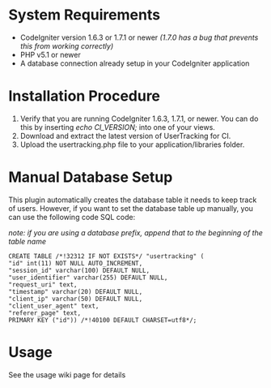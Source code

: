 # System Requirements #

  * CodeIgniter version 1.6.3 or 1.7.1 or newer _(1.7.0 has a bug that prevents this from working correctly)_
  * PHP v5.1 or newer
  * A database connection already setup in your CodeIgniter application


# Installation Procedure #

  1. Verify that you are running CodeIgniter 1.6.3, 1.7.1, or newer.  You can do this by inserting _echo CI\_VERSION;_ into one of your views.
  1. Download and extract the latest version of UserTracking for CI.
  1. Upload the usertracking.php file to your application/libraries folder.

# Manual Database Setup #

This plugin automatically creates the database table it needs to keep track of users.  However, if you want to set the database table up manually, you can use the following code SQL code:

_note: if you are using a database prefix, append that to the beginning of the table name_

```
CREATE TABLE /*!32312 IF NOT EXISTS*/ "usertracking" (
"id" int(11) NOT NULL AUTO_INCREMENT,
"session_id" varchar(100) DEFAULT NULL,
"user_identifier" varchar(255) DEFAULT NULL,
"request_uri" text,
"timestamp" varchar(20) DEFAULT NULL,
"client_ip" varchar(50) DEFAULT NULL,
"client_user_agent" text,
"referer_page" text,
PRIMARY KEY ("id")) /*!40100 DEFAULT CHARSET=utf8*/;
```

# Usage #

See the usage wiki page for details